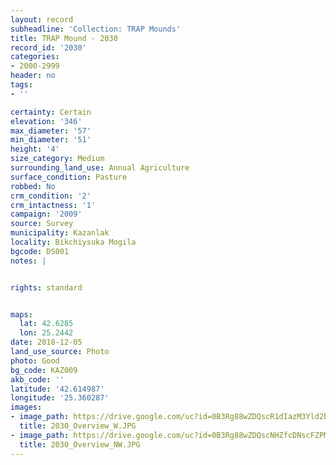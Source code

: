 ```yaml
---
layout: record
subheadline: 'Collection: TRAP Mounds'
title: TRAP Mound - 2030
record_id: '2030'
categories:
- 2000-2999
header: no
tags:
- ''

certainty: Certain
elevation: '346'
max_diameter: '57'
min_diameter: '51'
height: '4'
size_category: Medium
surrounding_land_use: Annual Agriculture
surface_condition: Pasture
robbed: No
crm_condition: '2'
crm_intactness: '1'
campaign: '2009'
source: Survey
municipality: Kazanlak
locality: Bikchiysuka Mogila
bgcode: DS001
notes: |


rights: standard


maps:
  lat: 42.6285
  lon: 25.2442
date: 2018-12-05
land_use_source: Photo
photo: Good
bg_code: KAZ009
akb_code: ''
latitude: '42.614987'
longitude: '25.360287'
images:
- image_path: https://drive.google.com/uc?id=0B3Rg88wZDQscR1dIazM3Yld2bE0
  title: 2030_Overview_W.JPG
- image_path: https://drive.google.com/uc?id=0B3Rg88wZDQscNHZfcDNscFZPMVU
  title: 2030_Overview_NW.JPG
---
```


